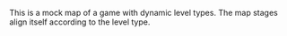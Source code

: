 This is a mock map of a game with dynamic level types. The map stages align itself according to the level type.
